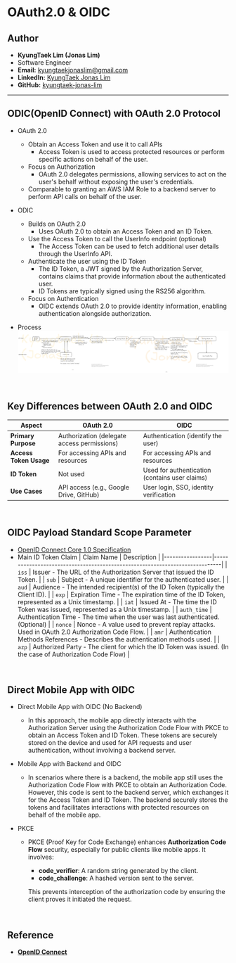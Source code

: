 # OAuth2.0 & OIDC

## Author
- **KyungTaek Lim (Jonas Lim)**
- Software Engineer
- **Email:** kyungtaekjonaslim@gmail.com
- **LinkedIn:** [KyungTaek Jonas Lim](https://www.linkedin.com/in/kyungtaek-jonas-lim)
- **GitHub:** [kyungtaek-jonas-lim](https://github.com/kyungtaek-jonas-lim)

---
## ODIC(OpenID Connect) with OAuth 2.0 Protocol
- OAuth 2.0
	- Obtain an Access Token and use it to call APIs
		- Access Token is used to access protected resources or perform specific actions on behalf of the user.
	- Focus on Authorization
		- OAuth 2.0 delegates permissions, allowing services to act on the user's behalf without exposing the user's credentials.
	- Comparable to granting an AWS IAM Role to a backend server to perform API calls on behalf of the user.
	
- ODIC
	- Builds on OAuth 2.0
		- Uses OAuth 2.0 to obtain an Access Token and an ID Token.
	- Use the Access Token to call the UserInfo endpoint (optional)
		- The Access Token can be used to fetch additional user details through the UserInfo API.
	- Authenticate the user using the ID Token
		- The ID Token, a JWT signed by the Authorization Server, contains claims that provide information about the authenticated user.
		- ID Tokens are typically signed using the RS256 algorithm.
	- Focus on Authentication
		- OIDC extends OAuth 2.0 to provide identity information, enabling authentication alongside authorization.

- Process
	![OAuth2.0 and OIDC #1](https://raw.githubusercontent.com/kyungtaek-jonas-lim/jonastudy/main/concept/OAuth2.0_OIDC/OAuth2.0_OIDC_Diagram.png)

&nbsp;
## Key Differences between OAuth 2.0 and OIDC
| **Aspect**            | **OAuth 2.0**                                    | **OIDC**                                           |
|-----------------------|--------------------------------------------------|---------------------------------------------------|
| **Primary Purpose**   | Authorization (delegate access permissions)      | Authentication (identify the user)               |
| **Access Token Usage**| For accessing APIs and resources                 | For accessing APIs and resources                 |
| **ID Token**          | Not used                                         | Used for authentication (contains user claims)   |
| **Use Cases**         | API access (e.g., Google Drive, GitHub)          | User login, SSO, identity verification           |

&nbsp;
## OIDC Payload Standard Scope Parameter
- [OpenID Connect Core 1.0 Specification](https://openid.net/specs/openid-connect-core-1_0.html#IDToken)
- Main ID Token Claim
	| Claim Name      | Description                                                                 |
	|-----------------|-----------------------------------------------------------------------------|
	| `iss`           | Issuer - The URL of the Authorization Server that issued the ID Token.      |
	| `sub`           | Subject - A unique identifier for the authenticated user.                   |
	| `aud`           | Audience - The intended recipient(s) of the ID Token (typically the Client ID). |
	| `exp`           | Expiration Time - The expiration time of the ID Token, represented as a Unix timestamp. |
	| `iat`           | Issued At - The time the ID Token was issued, represented as a Unix timestamp. |
	| `auth_time`     | Authentication Time - The time when the user was last authenticated. (Optional) |
	| `nonce`         | Nonce - A value used to prevent replay attacks. Used in OAuth 2.0 Authorization Code Flow. |
	| `amr`           | Authentication Methods References - Describes the authentication methods used. |
	| `azp`           | Authorized Party - The client for which the ID Token was issued. (In the case of Authorization Code Flow) |

&nbsp;
## Direct Mobile App with OIDC
- Direct Mobile App with OIDC (No Backend)
	- In this approach, the mobile app directly interacts with the Authorization Server using the Authorization Code Flow with PKCE to obtain an Access Token and ID Token. These tokens are securely stored on the device and used for API requests and user authentication, without involving a backend server.

- Mobile App with Backend and OIDC
	- In scenarios where there is a backend, the mobile app still uses the Authorization Code Flow with PKCE to obtain an Authorization Code. However, this code is sent to the backend server, which exchanges it for the Access Token and ID Token. The backend securely stores the tokens and facilitates interactions with protected resources on behalf of the mobile app.
	
- PKCE
	- PKCE (Proof Key for Code Exchange) enhances **Authorization Code Flow** security, especially for public clients like mobile apps. It involves:
		- **code_verifier**: A random string generated by the client.
		- **code_challenge**: A hashed version sent to the server.

		This prevents interception of the authorization code by ensuring the client proves it initiated the request.

&nbsp;
## Reference
- **[OpenID Connect](https://openid.net/connect/)**
